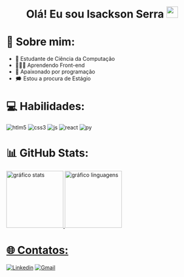 <h1 align="center">Olá! Eu sou Isackson Serra  <img src="https://raw.githubusercontent.com/kaueMarques/kaueMarques/master/hi.gif" width="30px"/></h1>

# 💫 Sobre mim:
 - 🔭 Estudante de Ciência da Computação
 - 👩🏽‍💻 Aprendendo Front-end
 - 🔮 Apaixonado por programação
 - 🗯️ Estou a procura de Estágio

# 💻 Habilidades:
<div style="display: inline_block"<br />
  <img alt="htlm5" src="https://img.shields.io/badge/HTML5-E34F26?style=for-the-badge&logo=html5&logoColor=white" />
  <img alt="css3" src="https://img.shields.io/badge/CSS3-1572B6?style=for-the-badge&logo=css3&logoColor=white" />
  <img alt="js" src="https://img.shields.io/badge/JavaScript-F7DF1E?style=for-the-badge&logo=javascript&logoColor=black" />
  <img alt="react" src="https://img.shields.io/badge/React-20232A?style=for-the-badge&logo=react&logoColor=61DAFB" />
  <img alt="py" src="https://img.shields.io/badge/Python-14354C?style=for-the-badge&logo=python&logoColor=white" />
</div>

# 📊 GitHub Stats:
<div align="left" style="display: inline_block">
  <a href="https://github.com/IsackScript">
  <img height="150" alt="gráfico stats" src="https://github-readme-stats.vercel.app/api?username=IsackScript&show_icons=true&theme=gruvbox&include_all_commits=true&count_private=true"/>
  <img height="150" alt="gráfico linguagens" src="https://github-readme-stats.vercel.app/api/top-langs/?username=IsackScript&layout=compact&langs_count=7&theme=gruvbox"/>
</div>

# 🌐 Contatos:
[![Linkedin](https://img.shields.io/badge/LinkedIn-0077B5?style=for-the-badge&logo=linkedin&logoColor=white)](https://www.linkedin.com/in/isackson-serra-35009a31a/)
[![Gmail](https://img.shields.io/badge/Gmail-D14836?style=for-the-badge&logo=gmail&logoColor=white)](mailto:isacksonserra61@gmail.com)

